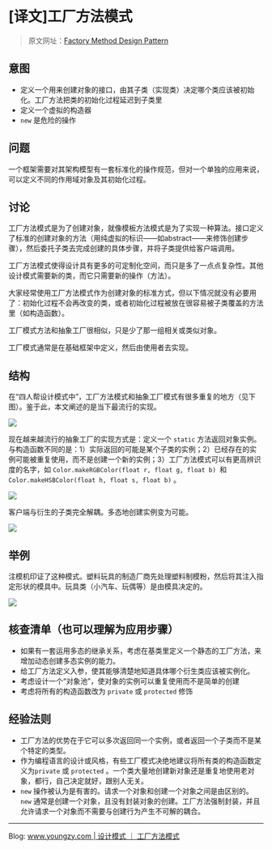 # [译文]工厂方法模式

> 原文网址：[Factory Method Design Pattern](https://sourcemaking.com/design_patterns/factory_method)

## 意图
- 定义一个用来创建对象的接口，由其子类（实现类）决定哪个类应该被初始化。工厂方法把类的初始化过程延迟到子类里
- 定义一个虚拟的构造器
- `new` 是危险的操作

## 问题
一个框架需要对其架构模型有一套标准化的操作规范，但对一个单独的应用来说，可以定义不同的作用域对象及其初始化过程。

## 讨论
工厂方法模式是为了创建对象，就像模板方法模式是为了实现一种算法。接口定义了标准的创建对象的方法（用纯虚拟的标识——如abstract——来修饰创建步骤），然后委托子类去完成创建的具体步骤，并将子类提供给客户端调用。

工厂方法模式使得设计具有更多的可定制化空间，而只是多了一点点复杂性。其他设计模式需要新的类，而它只需要新的操作（方法）。

大家经常使用工厂方法模式作为创建对象的标准方式，但以下情况就没有必要用了：初始化过程不会再改变的类，或者初始化过程被放在很容易被子类覆盖的方法里（如构造函数）。

工厂模式方法和抽象工厂很相似，只是少了那一组相关或类似对象。

工厂模式通常是在基础框架中定义，然后由使用者去实现。

## 结构
在“四人帮设计模式中”，工厂方法模式和抽象工厂模式有很多重复的地方（见下图）。鉴于此，本文阐述的是当下最流行的实现。

![](https://sourcemaking.com/files/v2/content/patterns/Factory_Method.png)

现在越来越流行的抽象工厂的实现方式是：定义一个 `static` 方法返回对象实例。与构造函数不同的是：1）实际返回的可能是某个子类的实例；2）已经存在的实例可能被重复使用，而不是创建一个新的实例；3）工厂方法模式可以有更高辨识度的名字，如 `Color.makeRGBColor(float r, float g, float b) `和 `Color.makeHSBColor(float h, float s, float b)` 。

![](https://sourcemaking.com/files/v2/content/patterns/Factory_Method_1.png)


客户端与衍生的子类完全解耦。多态地创建实例变为可能。

![](https://sourcemaking.com/files/v2/content/patterns/Factory_Method__-2x.png)

## 举例
注模机印证了这种模式。塑料玩具的制造厂商先处理塑料制模粉，然后将其注入指定形状的模具中。玩具类（小汽车、玩偶等）是由模具决定的。

![](https://sourcemaking.com/files/v2/content/patterns/Factory_Method_example1.png)

## 核查清单（也可以理解为应用步骤）
- 如果有一套运用多态的继承关系，考虑在基类里定义一个静态的工厂方法，来增加动态创建多态实例的能力。
- 给工厂方法定义入参，使其能够清楚地知道具体哪个衍生类应该被实例化。
- 考虑设计一个“对象池”，使对象的实例可以重复使用而不是简单的创建
- 考虑将所有的构造函数改为 `private` 或 `protected` 修饰

## 经验法则
- 工厂方法的优势在于它可以多次返回同一个实例，或者返回一个子类而不是某个特定的类型。
- 作为编程语言的设计或风格，有些工厂模式决绝地建议将所有类的构造函数定义为`private` 或 `protected` 。一个类大量地创建新对象还是重复地使用老对象，都行，自己决定就好，跟别人无关。
- `new` 操作被认为是有害的。请求一个对象和创建一个对象之间是由区别的。`new` 通常是创建一个对象，且没有封装对象的创建。工厂方法强制封装，并且允许请求一个对象而不需要与创建行为产生不可解的耦合。

- - -

Blog: [www.youngzy.com | 设计模式 ｜ 工厂方法模式](http://www.youngzy.com/blog/2020/12/factory-method/)
